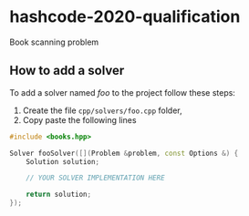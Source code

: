 # hashcode-2020-qualification
Book scanning problem

## How to add a solver

To add a solver named *foo* to the project follow these steps:

1. Create the file `cpp/solvers/foo.cpp` folder,
2. Copy paste the following lines
```cpp
#include <books.hpp>

Solver fooSolver([](Problem &problem, const Options &) {
    Solution solution;

    // YOUR SOLVER IMPLEMENTATION HERE

    return solution;
});
```